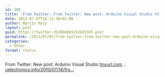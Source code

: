 ```yaml
---
id: 188
title: 'From Twitter: From Twitter: New post: Arduino Visual Studio http&#8230;'
date: 2013-07-07T16:13:58+01:00
author: Martin Maly
layout: post
guid: https://twitter-353894669152825345-post
permalink: /2013/07/07/from-twitter-from-twitter-new-post-arduino-visual-studio-http/
categories:
  - Other
format: status
---
```

From Twitter: New post: Arduino Visual Studio [tinyurl.com](https://tinyurl.com)&#8230; [uelectronics.info/2010/07/14/fro…](https://www.uelectronics.info/2010/07/14/from-twitter-new-post-arduino-visual-studio-httptinyurl-com/)